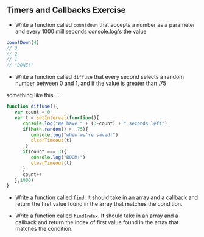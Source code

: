 ## Timers and Callbacks Exercise

- Write a function called `countdown` that accepts a number as a parameter and every 1000 milliseconds console.log's the value 

```javascript
countDown(4)
// 3
// 2
// 1
// "DONE!"
```

- Write a function called `diffuse` that every second selects a random number between 0 and 1, and if the value is greater than .75

something like this....
```javascript
function diffuse(){
   var count = 0
   var t = setInterval(function(){
      console.log("We have " + (3-count) + " seconds left")
      if(Math.random() > .75){
         console.log("whew we're saved!")
         clearTimeout(t)
       }
      if(count === 3){
         console.log("BOOM!")
         clearTimeout(t)
      }
      count++
   },1000)
}
```

- Write a function called `find`. It should take in an array and a callback and return the first value found in the array that matches the condition. 

- Write a function called `findIndex`. It should take in an array and a callback and return the index of first value found in the array that matches the condition. 
